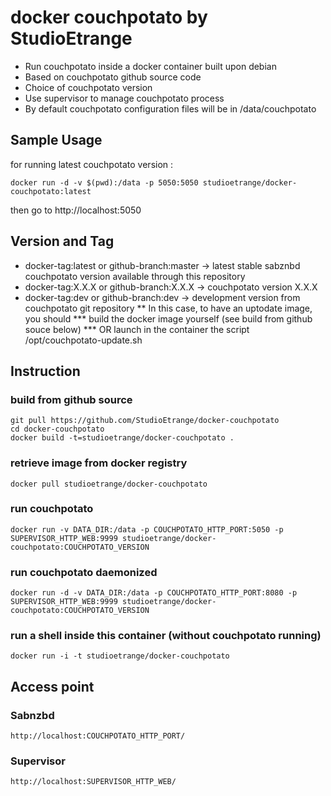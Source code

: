# docker couchpotato by StudioEtrange

* Run couchpotato inside a docker container built upon debian
* Based on couchpotato github source code
* Choice of couchpotato version
* Use supervisor to manage couchpotato process
* By default couchpotato configuration files will be in /data/couchpotato


## Sample Usage

for running latest couchpotato version :

	docker run -d -v $(pwd):/data -p 5050:5050 studioetrange/docker-couchpotato:latest

then go to http://localhost:5050

## Version and Tag

* docker-tag:latest or github-branch:master -> latest stable sabznbd couchpotato version available through this repository
* docker-tag:X.X.X or github-branch:X.X.X -> couchpotato version X.X.X
* docker-tag:dev or github-branch:dev -> development version from couchpotato git repository
** In this case, to have an uptodate image, you should
*** build the docker image yourself (see build from github souce below)
*** OR launch in the container the script /opt/couchpotato-update.sh


## Instruction 

### build from github source

	git pull https://github.com/StudioEtrange/docker-couchpotato
	cd docker-couchpotato
	docker build -t=studioetrange/docker-couchpotato .

### retrieve image from docker registry

	docker pull studioetrange/docker-couchpotato

### run couchpotato 

	docker run -v DATA_DIR:/data -p COUCHPOTATO_HTTP_PORT:5050 -p SUPERVISOR_HTTP_WEB:9999 studioetrange/docker-couchpotato:COUCHPOTATO_VERSION

### run couchpotato daemonized

	docker run -d -v DATA_DIR:/data -p COUCHPOTATO_HTTP_PORT:8080 -p SUPERVISOR_HTTP_WEB:9999 studioetrange/docker-couchpotato:COUCHPOTATO_VERSION


### run a shell inside this container (without couchpotato running)

	docker run -i -t studioetrange/docker-couchpotato

## Access point

### Sabnzbd

	http://localhost:COUCHPOTATO_HTTP_PORT/
	
### Supervisor

	http://localhost:SUPERVISOR_HTTP_WEB/
